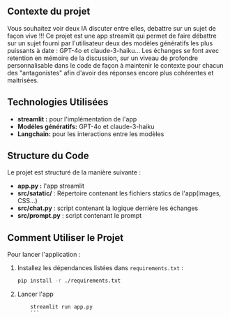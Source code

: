 ## Contexte du projet
Vous souhaitez voir deux IA discuter entre elles, debattre sur un sujet de façon vive !!!
Ce projet est une app streamlit qui permet de faire débattre sur un sujet fourni par l'utilisateur deux des modèles génératifs les plus puissants à date : GPT-4o et claude-3-haiku...
Les échanges se font avec retention en mémoire de la discussion, sur un viveau de profondre personnalisable dans le code de façon à maintenir le contexte pour chacun des "antagonistes" afin d'avoir des réponses encore plus cohérentes et maitrisées.

## Technologies Utilisées
- **streamlit :** pour l'implémentation de l'app
- **Modéles génératifs:** GPT-4o et claude-3-haiku
- **Langchain:** pour les interactions entre les modèles

## Structure du Code
Le projet est structuré de la manière suivante :

- **app.py :** l'app streamlit
- **src/satatic/** : Répertoire contenant les fichiers statics de l'app(images, CSS...) 
- **src/chat.py** : script contenant la logique derrière les échanges
- **src/prompt.py** : script contenant le prompt 

## Comment Utiliser le Projet
Pour lancer l'application  :

1. Installez les dépendances listées dans `requirements.txt` :
    ```sh
    pip install -r ./requirements.txt
    ```
2. Lancer l'app
    ```sh
        streamlit run app.py 
        ```